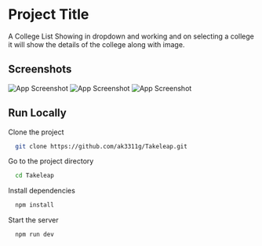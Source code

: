 
# Project Title

A College List Showing in dropdown and working and on selecting a college it will show the details of the college along with image.



## Screenshots

![App Screenshot](/src/ss1.png)
![App Screenshot](/src/ss2.png)
![App Screenshot](/src/ss3.png)


## Run Locally

Clone the project

```bash
  git clone https://github.com/ak3311g/Takeleap.git
```

Go to the project directory

```bash
  cd Takeleap
```

Install dependencies

```bash
  npm install
```

Start the server

```bash
  npm run dev
```

